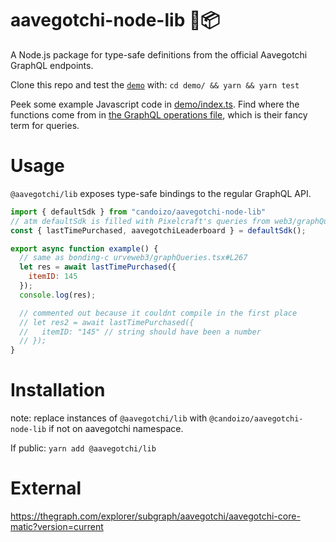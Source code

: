 # aavegotchi-node-lib 👻📦

A Node.js package for type-safe definitions from the official Aavegotchi GraphQL endpoints.

Clone this repo and test the [`demo`](./demo/) with: `cd demo/ && yarn && yarn test`

Peek some example Javascript code in [demo/index.ts](./demo/index.ts). Find where the functions come from in [the GraphQL operations file](../schema/operations.graphql), which is their fancy term for queries.

# Usage

`@aavegotchi/lib` exposes type-safe bindings to the regular GraphQL API.

```js
import { defaultSdk } from "candoizo/aavegotchi-node-lib"
// atm defaultSdk is filled with Pixelcraft's queries from web3/graphQueries.tsx
const { lastTimePurchased, aavegotchiLeaderboard } = defaultSdk();

export async function example() {
  // same as bonding-c urveweb3/graphQueries.tsx#L267
  let res = await lastTimePurchased({
    itemID: 145
  });
  console.log(res);

  // commented out because it couldnt compile in the first place
  // let res2 = await lastTimePurchased({
  //   itemID: "145" // string should have been a number
  // });
}
```

# Installation

note: replace instances of `@aavegotchi/lib` with `@candoizo/aavegotchi-node-lib` if not on aavegotchi namespace.

If public: `yarn add @aavegotchi/lib`

# External

<https://thegraph.com/explorer/subgraph/aavegotchi/aavegotchi-core-matic?version=current>

